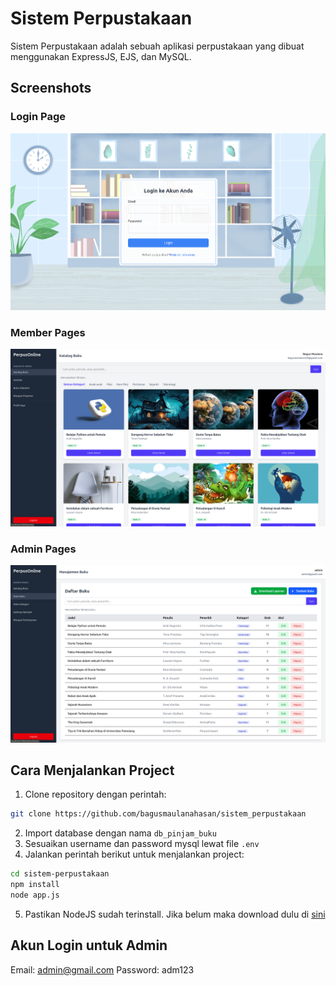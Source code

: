 # Sistem Perpustakaan

Sistem Perpustakaan adalah sebuah aplikasi perpustakaan yang dibuat menggunakan ExpressJS, EJS, dan MySQL.

## Screenshots

### Login Page
![Screenshot of Login Page](https://github.com/bagusmaulanahasan/sistem_perpustakaan/blob/main/public/screenshots/login-page.png)

### Member Pages
![Screenshot of Member Pages](https://github.com/bagusmaulanahasan/sistem_perpustakaan/blob/main/public/screenshots/member-pages.png)

### Admin Pages
![Screenshot of Admin Pages](https://github.com/bagusmaulanahasan/sistem_perpustakaan/blob/main/public/screenshots/admin-pages.png)

## Cara Menjalankan Project

1. Clone repository dengan perintah: 
```bash
git clone https://github.com/bagusmaulanahasan/sistem_perpustakaan
```
2. Import database dengan nama `db_pinjam_buku`
3. Sesuaikan username dan password mysql lewat file `.env`
4. Jalankan perintah berikut untuk menjalankan project:
```bash
cd sistem-perpustakaan
npm install
node app.js
```
5. Pastikan NodeJS sudah terinstall. Jika belum maka download dulu di [sini](https://nodejs.org/en/download/)

## Akun Login untuk Admin

Email: admin@gmail.com
Password: adm123
